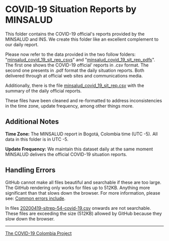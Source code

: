# COVID-19 Situation Reports by MINSALUD

This folder contains the COVID-19 official's reports provided by the MINSALUD and INS. We create this folder like an excellent complement to our daily report.

Please now refer to the data provided in the two follow folders: "[minsalud_covid_19_sit_rep_csvs](minsalud_covid_19_sit_rep_csvs)" and "[minsalud_covid_19_sit_rep_pdfs](minsalud_covid_19_sit_rep_pdfs)". The first one shows the COVID-19 official' reports in .csv format. The second one presents in .pdf format the daily situation reports. Both delivered through at official web sites and communications media.

Additionally, there is the file [minsalud_covid_19_sit_rep.csv](minsalud_covid_19_sit_rep.csv) with the summary of the daily official reports.

These files have been cleaned and re-formatted to address inconsistencies in the time zone, update frequency, among other things more. 

## Additional Notes

**Time Zone:** The MINSALUD report in Bogotá, Colombia time (UTC -5). All data in this folder is in UTC -5.

**Update Frequency:** We maintain this dataset daily at the same moment MINSALUD delivers the official COVID-19 situation reports.

## Handling Errors

GitHub cannot make all files beautiful and searchable if these are too large. The GitHub rendering only works for files up to 512KB. Anything more significant than that slows down the browser. For more information, please see: [Common errors include](https://help.github.com/en/github/managing-files-in-a-repository/rendering-csv-and-tsv-data#handling-errors).

In files [20200419-sitrep-54-covid-19.csv](minsalud_covid_19_sit_rep_csvs/20200419-sitrep-54-covid-19.csv) onwards are not searchable. These files are exceeding the size (512KB) allowed by GitHub because they slow down the browser.


---
[The COVID-19 Colombia Project](https://coviddataproject.com/)
